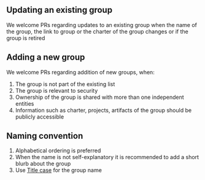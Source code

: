 ## Updating an existing group
We welcome PRs regarding updates to an existing group when the name of the group, the link to group or the charter of the group changes or if the group is retired

## Adding a new group

We welcome PRs regarding addition of new groups, when:
1. The group is not part of the existing list
2. The group is relevant to security
3. Ownership of the group is shared with more than one independent entities
4. Information such as charter, projects, artifacts of the group should be publicly accessible

## Naming convention

1. Alphabetical ordering is preferred
2. When the name is not self-explanatory it is recommended to add a short blurb about the group
3. Use [Title case](https://titlecaseconverter.com/) for the group name
